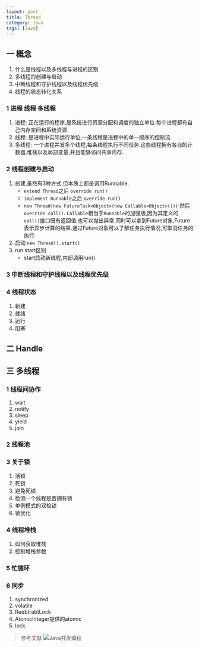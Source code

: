 ```yaml
---
layout: post
title: Thread
category: Java
tags: [Java]
---
```



## 一 概念
1. 什么是线程以及多线程与进程的区别
2. 多线程的创建与启动
3. 中断线程和守护线程以及线程优先级
4. 线程的状态转化关系

### 1 进程 线程 多线程 
1. 进程: 正在运行的程序,是系统进行资源分配和调度的独立单位.每个进程都有自己内存空间和系统资源.
2. 线程: 是进程中实际运行单位,一条线程是进程中的单一顺序的控制流.
3. 多线程: 一个进程并发多个线程,每条线程执行不同任务.这些线程拥有各自的计数器,堆栈以及局部变量,并且能够访问共享内存.

### 2 线程创建与启动
1. 创建,虽然有3种方式,但本质上都是调用Runnable.
	* `extend Thread`之后 `override run()`
	* `implement Runnable`之后 `override run()`
	* `new Thread(new FutureTask<Object>(new Callable<Object>()))` 然后`override call()`. `Callable`相当于`Runnable`的加强版,因为其定义的`call()`接口既有返回值,也可以抛出异常.同时可以拿到Future对象,Future表示异步计算的结果.通过Future对象可以了解任务执行情况,可取消任务的执行.
2. 启动 `new Thread().start()`
3. run start区别
	* start启动新线程,内部调用run()

### 3 中断线程和守护线程以及线程优先级


### 4 线程状态
1. 新建
2. 就绪
3. 运行
4. 阻塞

## 二 Handle


## 三 多线程
### 1 线程间协作
1. wait
2. notify
3. sleep
4. yield
5. join

### 2 线程池

### 3 关于锁
1. 活锁
2. 死锁
3. 避免死锁
4. 检测一个线程是否拥有锁
5. 单例模式的双检锁
6. 锁优化

### 4 线程堆栈
1. 如何获取堆栈
2. 控制堆栈参数

### 5 忙循环

### 6 同步
1. synchronized
2. volatile
3. ReebtrabtLock
4. AtomicInteger提供的atomic
5. lock



> 参考文献
![Java并发编程](http://www.cnblogs.com/paddix/)
